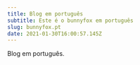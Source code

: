 ```yaml
---
title: Blog em português
subtitle: Este é o bunnyfox em português
slug: bunnyfox.pt
date: 2021-01-30T16:00:57.145Z
---
```

Blog em português.